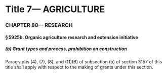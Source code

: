 
# Title 7— AGRICULTURE
### CHAPTER 88— RESEARCH
#### § 5925b. Organic agriculture research and extension initiative
##### (b) Grant types and process, prohibition on construction

Paragraphs (4), (7), (8), and (11)(B) of subsection (b) of section 3157 of this title shall apply with respect to the making of grants under this section.
